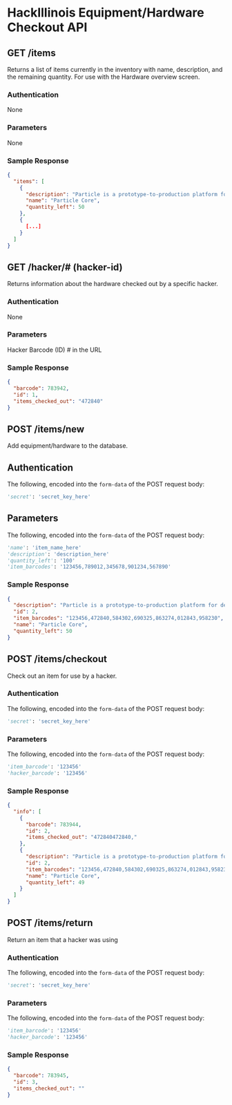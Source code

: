 HackIllinois Equipment/Hardware Checkout API
============================================
## GET /items
Returns a list of items currently in the inventory with name, description, and the remaining quantity. For use with the Hardware overview screen.

### Authentication
None

### Parameters
None

### Sample Response
```json
{
  "items": [
    {
      "description": "Particle is a prototype-to-production platform for developing an Internet of Things product.",
      "name": "Particle Core",
      "quantity_left": 50
    },
    {
      [...]
    }
  ]
}
```

## GET /hacker/# (hacker-id)
Returns information about the hardware checked out by a specific hacker.

### Authentication
None

### Parameters
Hacker Barcode (ID) # in the URL

### Sample Response
```json
{
  "barcode": 783942,
  "id": 1,
  "items_checked_out": "472840"
}
```

## POST /items/new
Add equipment/hardware to the database. 

## Authentication
The following, encoded into the `form-data` of the POST request body:
```python
'secret': 'secret_key_here'
```

## Parameters
The following, encoded into the `form-data` of the POST request body:
```python
'name': 'item_name_here'
'description': 'description_here'
'quantity_left': '100'
'item_barcodes': '123456,789012,345678,901234,567890'
```

### Sample Response
```json
{
  "description": "Particle is a prototype-to-production platform for developing an Internet of Things product.",
  "id": 2,
  "item_barcodes": "123456,472840,584302,690325,863274,012843,958230",
  "name": "Particle Core",
  "quantity_left": 50
}
```

## POST /items/checkout
Check out an item for use by a hacker.

### Authentication
The following, encoded into the `form-data` of the POST request body:
```python
'secret': 'secret_key_here'
```

### Parameters
The following, encoded into the `form-data` of the POST request body:
```python
'item_barcode': '123456'
'hacker_barcode': '123456'
```

### Sample Response
```json
{
  "info": [
    {
      "barcode": 783944,
      "id": 2,
      "items_checked_out": "472840472840,"
    },
    {
      "description": "Particle is a prototype-to-production platform for developing an Internet of Things product.",
      "id": 2,
      "item_barcodes": "123456,472840,584302,690325,863274,012843,958230",
      "name": "Particle Core",
      "quantity_left": 49
    }
  ]
}
```

## POST /items/return
Return an item that a hacker was using

### Authentication
The following, encoded into the `form-data` of the POST request body:
```python
'secret': 'secret_key_here'
```

### Parameters
The following, encoded into the `form-data` of the POST request body:
```python
'item_barcode': '123456'
'hacker_barcode': '123456'
```

### Sample Response
```json
{
  "barcode": 783945,
  "id": 3,
  "items_checked_out": ""
}
```